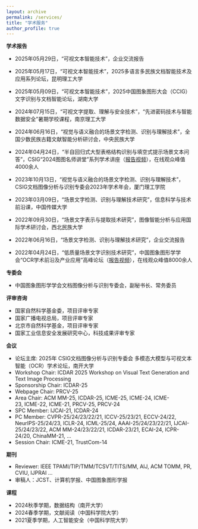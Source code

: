 ```yaml
---
layout: archive
permalink: /services/
title: "学术服务"
author_profile: true
---
```


<div class="mi-box">
 <div class="mib-c ">
  <p style="text-wrap: wrap;">
   <strong>学术报告</strong>
  </p>
  <ul style="text-wrap: wrap;">
   <li><p>2025年05月29日，“可视文本智能技术”，企业交流报告</p></li>
   <li><p>2025年05月17日，“可视文本智能技术”，2025多语言多民族文档智能技术及应用系列论坛，昆明理工大学</p></li>
   <li><p>2025年05月09日，“可视文本智能技术”，2025中国图象图形大会（CCIG）文字识别与文档智能论坛，湖南大学</p></li>
   <li><p>2024年07月15日，“可视文字提取、理解与安全技术”，“先进密码技术与智能数据安全”暑期学校课程，南京理工大学</p></li>
   <li><p>2024年06月16日，“视觉与语义融合的场景文字检测、识别与理解技术”，全国少数民族古籍文献智能分析研讨会，中央民族大学</p></li>
   <li><p>2024年04月24日，“半自回归式大型表格结构识别与填空式提示场景文本问答”，CSIG“2024图图名师讲堂”系列学术讲座（<a href="https://www.bilibili.com/video/BV18C411H7UL" target="_blank" _href="https://www.bilibili.com/video/BV18C411H7UL">报告视频</a>），在线观众峰值4000余人</p></li>
   <li><p>2023年10月13日，“视觉与语义融合的场景文字检测、识别与理解技术”，CSIG文档图像分析与识别专委会2023年学术年会，厦门理工学院</p></li>
   <li><p>2023年03月09日，“场景文字检测、识别与理解技术研究”，信息科学与技术前沿课，中国传媒大学</p></li>
   <li><p>2022年09月30日，“场景文字表示与提取技术研究”，图像智能分析与应用国际学术研讨会，西北民族大学</p></li>
   <li><p>2022年06月16日，“场景文字检测、识别与理解技术研究”，企业交流报告</p></li>
   <li><p>2022年04月24日，“低质量场景文字识别技术研究”，中国图象图形学学会“OCR学术前沿及产业应用”高峰论坛（<a href="https://www.bilibili.com/video/BV1LZ4y1a7zr" target="_blank" _href="https://www.bilibili.com/video/BV1LZ4y1a7zr">报告视频</a>），在线观众峰值8000余人</p></li>
  </ul>
  <p style="text-wrap: wrap;">
   <strong>专委会</strong><br>
  </p>
  <ul style="text-wrap: wrap;">
   <li>中国图象图形学学会文档图像分析与识别专委会，副秘书长、常务委员</li>
  </ul>
  <div style="text-wrap: wrap;">
   <strong>评审咨询</strong>
  </div>
  <ul style="text-wrap: wrap;">
   <li>国家自然科学基金委，项目评审专家</li>
   <li>国家广播电视总局，项目评审专家</li>
   <li>北京市自然科学基金，项目评审专家</li>
   <li>国家工业信息安全发展研究中心，科技成果评审专家</li>
  </ul>
  <p style="text-wrap: wrap;">
   <strong>会议</strong><br>
  </p>
  <ul style="text-wrap: wrap;">
   <li>论坛主席: 2025年 CSIG文档图像分析与识别专委会 多模态大模型与可视文本智能（OCR）学术论坛，南开大学</li>
   <li>Workshop Chair: ICDAR 2025 Workshop on Visual Text Generation and Text Image Processing</li>
   <li>Sponsorship Chair: ICDAR-25</li>
   <li>Webpage Chair: PRCV-25</li>
   <li>Area Chair: ACM MM-25, ICDAR-25, ICME-25, ICME-24, ICME-23,&nbsp;ICME-22, ICME-21, PRCV-25, PRCV-24</li>
   <li>SPC Member: IJCAI-21, ICDAR-24</li>
   <li>PC Member: CVPR-25/24/23/22/21, ICCV-25/23/21, ECCV-24/22, NeurIPS-25/24/23, ICLR-24, ICML-25/24, AAAI-25/24/23/22/21, IJCAI-25/24/23/22, ACM MM-24/23/22/21, ICDAR-23/21, ECAI-24, ICPR-24/20,&nbsp;ChinaMM-21, ...</li>
   <li>Session Chair: ICME-21, TrustCom-14</li>
  </ul>
  <p style="text-wrap: wrap;"><strong><strong></strong></strong></p>
  <p style="text-wrap: wrap;">
   <strong>期刊</strong><br>
  </p>
  <ul style="text-wrap: wrap;">
   <li>Reviewer: IEEE TPAMI/TIP/TMM/TCSVT/TITS/MM, AIJ, ACM TOMM, PR, CVIU, IJPRAI ...</li>
   <li>审稿人：JCST、计算机学报、中国图象图形学报</li>
  </ul>
  <p style="text-wrap: wrap;">
   <strong>课程</strong>
  </p>
  <ul style="text-wrap: wrap;">
   <li>2024秋季学期，数据结构（南开大学）</li>
   <li>2024春季学期，文献阅读（中国科学院大学）</li>
   <li>2021夏季学期，人工智能安全（中国科学院大学）</li>
  </ul>
 </div>
</div>
